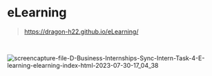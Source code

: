 # eLearning

> https://dragon-h22.github.io/eLearning/

<br>

![screencapture-file-D-Business-Internships-Sync-Intern-Task-4-E-learning-elearning-index-html-2023-07-30-17_04_38](https://github.com/Dragon-H22/eLearning/assets/88390970/8958b0a3-70eb-4d35-923d-469641443d8d)
